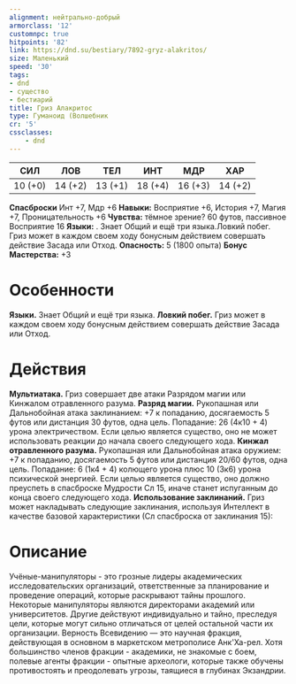 ```yaml
---
alignment: нейтрально-добрый
armorclass: '12'
customnpc: true
hitpoints: '82'
link: https://dnd.su/bestiary/7892-gryz-alakritos/
size: Маленький
speed: '30'
tags:
- dnd
- существо
- бестиарий
title: Гриз Алакритос
type: Гуманоид (Волшебник
cr: '5'
cssclasses:
    - dnd
---
```



| СИЛ | ЛОВ | ТЕЛ | ИНТ | МДР | ХАР |
|---|---|---|---|---|---|
| 10 (+0) | 14 (+2) | 13 (+1) | 18 (+4) | 16 (+3) | 14 (+2) |
**Спасброски** Инт +7, Мдр +6
**Навыки:** Восприятие +6, История +7, Магия +7, Проницательность +6
**Чувства:** тёмное зрение? 60 футов, пассивное Восприятие 16
**Языки:** . Знает Общий и ещё три языка.Ловкий побег. Гриз может в каждом своем ходу бонусным действием совершать действие Засада или Отход.
**Опасность:** 5 (1800 опыта)
**Бонус Мастерства:** +3


# Особенности
**Языки.** Знает Общий и ещё три языка.
**Ловкий побег.** Гриз может в каждом своем ходу бонусным действием совершать действие Засада или Отход.


# Действия
**Мультиатака.** Гриз совершает две атаки Разрядом магии или Кинжалом отравленного разума.
**Разряд магии.** Рукопашная или Дальнобойная атака заклинанием: +7 к попаданию, досягаемость 5 футов или дистанция 30 футов, одна цель. Попадание: 26 (4к10 + 4) урона электричеством. Если целью является существо, оно не может использовать реакции до начала своего следующего хода.
**Кинжал отравленного разума.** Рукопашная или Дальнобойная атака оружием: +7 к попаданию, досягаемость 5 футов или дистанция 20/60 футов, одна цель. Попадание: 6 (1к4 + 4) колющего урона плюс 10 (3к6) урона психической энергией. Если целью является существо, оно должно преуспеть в спасброске Мудрости Сл 15, иначе станет испуганным до конца своего следующего хода.
**Использование заклинаний.** Гриз может накладывать следующие заклинания, используя Интеллект в качестве базовой характеристики (Сл спасброска от заклинания 15):


# Описание
Учёные-манипуляторы - это грозные лидеры академических исследовательских организаций, ответственные за планирование и проведение операций, которые раскрывают тайны прошлого. Некоторые манипуляторы являются директорами академий или университетов. Другие действуют индивидуально и тайно, преследуя цели, которые могут сильно отличаться от целей остальной части их организации. Верность Всевидению — это научная фракция, действующая в основном в маркетском метрополисе Анк'Ха-рел. Хотя большинство членов фракции - академики, не знакомые с боем, полевые агенты фракции - опытные археологи, которые также обучены противостоять и преодолевать угрозы, таящиеся в глубинах Экзандрии.